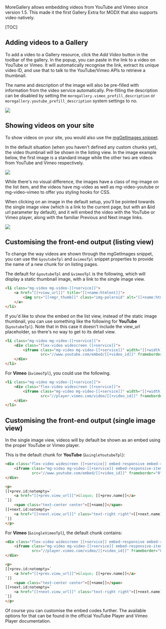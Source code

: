 MoreGallery allows embedding videos from YouTube and Vimeo since version 1.5. This made it the first Gallery Extra for MODX that also supports video natively.

[TOC]

## Adding videos to a Gallery

To add a video to a Gallery resource, click the _Add Video_ button in the toolbar of the gallery. In the popup, you can paste in the link to a video on YouTube or Vimeo. It will automatically recognise the link, extract its unique video ID, and use that to talk to the YouTube/Vimeo APIs to retrieve a thumbnail.

The name and description of the image will also be pre-filled with information from the video service automatically. Pre-filling the description can be disabled by setting the `moregallery.vimeo_prefill_description` or `moregallery.youtube_prefill_description` system settings to no.

 [ ![](https://assets.modmore.com/uploads/2016/07/moregallery_video.gif)](https://assets.modmore.com/uploads/2016/07/moregallery_video.gif)

## Showing videos on your site

To show videos on your site, you would also use the [mgGetImages snippet](Snippets/mgGetImages).

In the default situation (when you haven't defined any custom chunks yet), the video thumbnail will be shown in the listing view. In the image example below, the first image is a standard image while the other two are videos from YouTube and Vimeo respectively.

 [ ![](https://assets.modmore.com/uploads/2016/07/Screen_Shot_2016_07_25_at_22.11.37.png)](https://assets.modmore.com/uploads/2016/07/Screen_Shot_2016_07_25_at_22.11.37.png)

While there's no visual difference, the images have a class of mg-image on the list item, and the videos have mg-video as well as mg-video-youtube or mg-video-vimeo to offer you styling hooks for CSS.

When clicking on an image in the default setup, you'll be pointed towards the single image view (which is a link to the current page, but with an &iid url parameter by default), and it will embed the video with the YouTube or Vimeo player, along with the familiar Previous and Next image links.

 [ ![](https://assets.modmore.com/uploads/2016/07/Screen_Shot_2016_07_25_at_22.11.49.png)](https://assets.modmore.com/uploads/2016/07/Screen_Shot_2016_07_25_at_22.11.49.png)

## Customising the front-end output (listing view)

To change the way videos are shown through the mgGetImages snippet, you can use the `&youtubeTpl` and `&vimeoTpl` snippet properties to provide the name of a new chunk for on listing pages.

The default for `&youtubeTpl` and `&vimeoTpl` is the following, which will display a static thumbnail image, with a link to the single image view.

```` html
<li class="mg-video mg-video-[[+service]]">
    <a href="[[+view_url]]" title="[[+name:htmlent]]">
        <img src="[[+mgr_thumb]]" class="img-polaroid" alt="[[+name:htmlent]]">
    </a>
</li>
````

If you'd like to show the embed on the list view, instead of the static image thumbnail, you can use something like the following for **YouTube** (`&youtubeTpl`). Note that in this case it doesn't include the view_url placeholder, so there's no way to get to its detail view.

```` html
<li class="mg-video mg-video-[[+service]]">
    <div class="flex-video widescreen [[+service]]">
        <iframe class="mg-video mg-video-[[+service]]" width="[[+width]]" height="[[+height]]"
                src="//www.youtube.com/embed/[[+video_id]]" frameborder="0"></iframe>
    </div>
</li>
````

For **Vimeo** (`&vimeoTpl`), you could use the following.

```` html
<li class="mg-video mg-video-[[+service]]">
    <div class="flex-video widescreen [[+service]]">
        <iframe class="mg-video mg-video-[[+service]]" width="[[+width]]" height="[[+height]]"
                src="//player.vimeo.com/video/[[+video_id]]" frameborder="0"></iframe>
    </div>
</li>
````

## Customising the front-end output (single image view)

In the single image view, videos will by default be shown as an embed using the proper YouTube or Vimeo player.

This is the default chunk for **YouTube** (`&singleYoutubeTpl`):

```` html
<div class="flex-video widescreen [[+service]] embed-responsive embed-responsive-16by9">
    <iframe class="mg-video mg-video-[[+service]] embed-responsive-item" width="[[+width]]" height="[[+height]]"
            src="//www.youtube.com/embed/[[+video_id]]" frameborder="0"></iframe>
</div>

<p>
[[+prev.id:notempty=`
    <a href="[[+prev.view_url]]">&laquo; [[+prev.name]]</a>
`]]
    <span class="text-center center">[[+name]]</span>
[[+next.id:notempty=`
    <a href="[[+next.view_url]]" class="text-right right">[[+next.name]] &raquo;</a>
`]]
</p>
````

For **Vimeo** (`&singleVimeoTpl`), the default chunk contains:

```` html
<div class="flex-video widescreen [[+service]] embed-responsive embed-responsive-16by9">
    <iframe class="mg-video mg-video-[[+service]] embed-responsive-item" width="[[+width]]" height="[[+height]]"
            src="//player.vimeo.com/video/[[+video_id]]" frameborder="0"></iframe>
</div>

<p>
[[+prev.id:notempty=`
    <a href="[[+prev.view_url]]">&laquo; [[+prev.name]]</a>
`]]
    <span class="text-center center">[[+name]]</span>
[[+next.id:notempty=`
    <a href="[[+next.view_url]]" class="text-right right">[[+next.name]] &raquo;</a>
`]]
</p>
````

Of course you can customise the embed codes further. The available options for that can be found in the official YouTube Player and Vimeo Player documentation.
